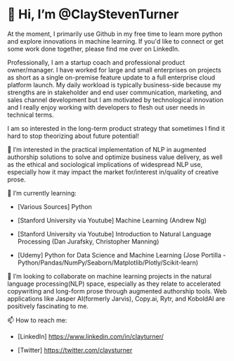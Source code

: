 # 👋 Hi, I’m @ClayStevenTurner

At the moment, I primarily use Github in my free time to learn more python and explore innovations in machine learning. If you'd like to connect or get some work done together, please find me over on LinkedIn. 

Professionally, I am a startup coach and professional product owner/manager. I have worked for large and small enterprises on projects as short as a single on-premise feature update to a full enterprise cloud platform launch. My daily workload is typically business-side because my strengths are in stakeholder and end user communication, marketing, and sales channel development but I am motivated by technological innovation and I really enjoy working with developers to flesh out user needs in technical terms. 

I am so interested in the long-term product strategy that sometimes I find it hard to stop theorizing about future potential!
   
👀 I’m interested in the practical implementation of NLP in augmented authorship solutions to solve and optimize business value delivery, as well as the ethical and sociological implications of widespread NLP use, especially how it may impact the market for/interest in/quality of creative prose.

🌱 I’m currently learning:

-	[Various Sources] Python

-	[Stanford University via Youtube] Machine Learning (Andrew Ng)

-	[Stanford University via Youtube] Introduction to Natural Language Processing (Dan Jurafsky, Christopher Manning)

-	[Udemy] Python for Data Science and Machine Learning (Jose Portilla - Python/Pandas/NumPy/Seaborn/Matplotlib/Plotly/Scikit-learn)

💞️ I’m looking to collaborate on machine learning projects in the natural language processing(NLP) space, especially as they relate to accelerated copywriting and long-form prose through augmented authorship tools. Web applications like Jasper AI(formerly Jarvis), Copy.ai, Rytr, and KoboldAI are positively fascinating to me.

📫 How to reach me: 

-	[LinkedIn] https://www.linkedin.com/in/clayturner/

-	[Twitter] https://twitter.com/claysturner


<!---
ClayStevenTurner/ClayStevenTurner is a ✨ special ✨ repository because its `README.md` (this file) appears on your GitHub profile.
You can click the Preview link to take a look at your changes.
--->

